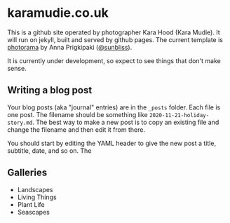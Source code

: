 # karamudie.co.uk

This is a github site operated by photographer Kara Hood (Kara Mudie). It will run on jekyll, built and served by github pages. The current template is [photorama](https://github.com/sunbliss/photorama) by 
Anna Prigkipaki ([@sunbliss](https://github.com/sunbliss)).

It is currently under development, so expect to see things that don't make sense.

## Writing a blog post

Your blog posts (aka "journal" entries) are in the `_posts` folder. Each file is one post. The filename should be something like `2020-11-21-holiday-story.md`. The best way to make a new post is to copy an existing file and change the filename and then edit it from there.

You should start by editing the YAML header to give the new post a title, subtitle, date, and so on. The



## Galleries

* Landscapes
* Living Things
* Plant Life
* Seascapes